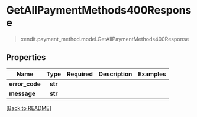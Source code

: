 # GetAllPaymentMethods400Response
> xendit.payment_method.model.GetAllPaymentMethods400Response


## Properties
| Name | Type | Required | Description | Examples |
|------------|:-------------:|:-------------:|-------------|:-------------:|
| **error_code** | **str** | |   |  |
| **message** | **str** | |   |  |


[[Back to README]](../../README.md)


